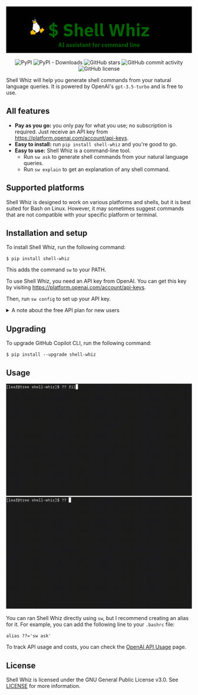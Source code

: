 <p align="center">
  <img src="./images/shell-whiz.png" />
</p>

<p align="center">
  <img src="https://img.shields.io/pypi/v/shell-whiz" alt="PyPI" />
  <img src="https://img.shields.io/pypi/dm/shell-whiz" alt="PyPI - Downloads" />
  <img
    src="https://img.shields.io/github/stars/beimzhan/shell-whiz"
    alt="GitHub stars"
  />
  <img
    src="https://img.shields.io/github/commit-activity/m/beimzhan/shell-whiz"
    alt="GitHub commit activity"
  />
  <img
    src="https://img.shields.io/github/license/beimzhan/shell-whiz"
    alt="GitHub license"
  />
</p>

Shell Whiz will help you generate shell commands from your natural language queries. It is powered by OpenAI's `gpt-3.5-turbo` and is free to use.

## All features
- **Pay as you go:** you only pay for what you use; no subscription is required. Just receive an API key from https://platform.openai.com/account/api-keys.
- **Easy to install:** run `pip install shell-whiz` and you're good to go.
- **Easy to use:** Shell Whiz is a command-line tool.
    - Run `sw ask` to generate shell commands from your natural language queries.
    - Run `sw explain` to get an explanation of any shell command.

## Supported platforms
Shell Whiz is designed to work on various platforms and shells, but it is best suited for Bash on Linux. However, it may sometimes suggest commands that are not compatible with your specific platform or terminal.

## Installation and setup
To install Shell Whiz, run the following command:
```
$ pip install shell-whiz
```

This adds the command `sw` to your PATH.

To use Shell Whiz, you need an API key from OpenAI. You can get this key by visiting https://platform.openai.com/account/api-keys.

Then, run `sw config` to set up your API key.

<details closed><summary>A note about the free API plan for new users</summary>
New users receive $5 for free to try and test the API during the first 3 months. However, it is recommended to upgrade to a paid plan in order to have a more comfortable experience using Shell Whiz. This is because the free plan has restrictions on the number of requests allowed per minute.
</details>

## Upgrading
To upgrade GitHub Copilot CLI, run the following command:
```
$ pip install --upgrade shell-whiz
```

## Usage
![](./examples/files_modified_in_the_last_7_days.gif)
![](./examples/list_processes_sorted_by_memory_usage.gif)

You can ran Shell Whiz directly using `sw`, but I recommend creating an alias for it. For example, you can add the following line to your `.bashrc` file:
```
alias ??='sw ask'
```

To track API usage and costs, you can check the [OpenAI API Usage](https://platform.openai.com/account/usage) page.

## License
Shell Whiz is licensed under the GNU General Public License v3.0. See [LICENSE](LICENSE) for more information.
